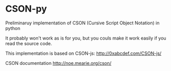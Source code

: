 # CSON-py
Preliminaruy implementation of CSON (Cursive Script Object Notation) in python

It probably won't work as is for you, but you couls make it work easily if you read the source code.


This implementation is based on CSON-js: http://0xabcdef.com/CSON-js/

CSON documentation http://noe.mearie.org/cson/
